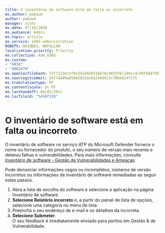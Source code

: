 ```yaml
---
title: O inventário de software está em falta ou incorreto
ms.author: pebaum
author: pebaum
manager: scotv
ms.date: 07/16/2020
ms.audience: Admin
ms.topic: article
ms.service: o365-administration
ROBOTS: NOINDEX, NOFOLLOW
localization_priority: Priority
ms.collection: Adm_O365
ms.custom:
- "6034"
- "9001470"
ms.openlocfilehash: f2f71234c5f9cd41692031b679c987bf6c108cc4c50f8d4f95f72da42fea73c7
ms.sourcegitcommit: b5f7da89a650d2915dc652449623c78be6247175
ms.translationtype: MT
ms.contentlocale: pt-PT
ms.lasthandoff: 08/05/2021
ms.locfileid: "54107136"
---
```

# <a name="software-inventory-is-missing-or-inaccurate"></a>O inventário de software está em falta ou incorreto

O inventário de software no serviço ATP do Microsoft Defender fornece o nome ou fornecedor do produto, o seu número de versão mais recente e detetou falhas e vulnerabilidades. Para mais informações, consulte [Inventário de software - Gestão de Vulnerabilidades e Ameaças](/windows/security/threat-protection/microsoft-defender-atp/tvm-software-inventory).

Pode denunciar informações vagos ou incompletos, números de versão incorretos ou informações de inventário de software remediadas ao seguir estes passos.  

1. Abra a lista de escolha do software e selecione a aplicação na página Inventário de software.
2. **Selecione Relatório incorreto** e, a partir do painel de lista de opções, selecione uma categoria no menu de lista.
3. Preencha o seu endereço de e-mail e os detalhes da incorreta.
4. **Selecione Submeter**.</br>
    O seu feedback é imediatamente enviado para peritos em Gestão & de Vulnerabilidade.
